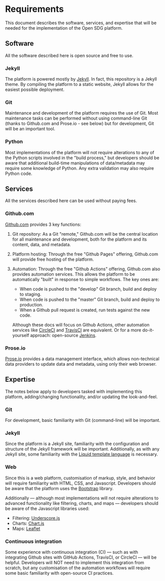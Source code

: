 <h1>Requirements</h1>

This document describes the software, services, and expertise that will be needed for the implementation of the Open SDG platform.

## Software

All the software described here is open source and free to use.

### Jekyll

The platform is powered mostly by [Jekyll](https://jekyllrb.com). In fact, this repository is a Jekyll theme. By compiling the platform to a static website, Jekyll allows for the easiest possible deployment.

### Git

Maintenance and development of the platform requires the use of Git. Most maintenance tasks can be performed without using command-line Git (thanks to Github.com and Prose.io - see below) but for development, Git will be an important tool.

### Python

Most implementations of the platform will not require alterations to any of the Python scripts involved in the "build process," but developers should be aware that additional build-time manipulations of data/metadata may require some knowledge of Python. Any extra validation may also require Python code.

## Services

All the services described here can be used without paying fees.

### Github.com

[Github.com](https://github.com) provides 3 key functions:

1. Git repository: As a Git "remote," Github.com will be the central location for all maintenance and development, both for the platform and its content, data, and metadata.
1. Platform hosting: Through the free "Github Pages" offering, Github.com will provide free hosting of the platform.
1. Automation: Through the free "Github Actions" offering, Github.com also provides automation services. This allows the platform to be automatically "built" in response to simple workflows. The key ones are:

    * When code is pushed to the "develop" Git branch, build and deploy to staging.
    * When code is pushed to the "master" Git branch, build and deploy to production.
    * When a Github pull request is created, run tests against the new code.

    Although these docs will focus on Github Actions, other automation services like [CircleCI](https://circleci.com) and [TravisCI](https://travis-ci.org) are equivalent. Or for a more do-it-yourself approach: open-source [Jenkins](https://jenkins.io).

### Prose.io

[Prose.io](https://prose.io) provides a data management interface, which allows non-technical data providers to update data and metadata, using only their web browser.

## Expertise

The notes below apply to developers tasked with implementing this platform, adding/changing functionality, and/or updating the look-and-feel.

### Git

For development, basic familiarity with Git (command-line) will be important.

### Jekyll

Since the platform is a Jekyll site, familiarity with the configuration and structure of the Jekyll framework will be important. Additionally, as with any Jekyll site, some familiarity with the [Liquid template language](https://shopify.github.io/liquid/) is necessary.

### Web

Since this is a web platform, customisation of markup, style, and behavior will require familiarity with HTML, CSS, and Javascript. Developers should be aware that the platform uses the [Bootstrap](https://getbootstrap.com/) library.

Additionally — although most implementations will not require alterations to advanced functionality like filtering, charts, and maps — developers should be aware of the Javascript libraries used:

* Filtering: [Underscore.js](https://underscorejs.org/)
* Charts: [Chart.js](https://www.chartjs.org/)
* Maps: [Leaflet](https://leafletjs.com/)

### Continuous integration

Some experience with continuous integration (CI) — such as with integrating Github sites with GitHub Actions, TravisCI, or CircleCI — will be helpful. Developers will NOT need to implement this integration from scratch, but any customisation of the automation workflows will require some basic familiarity with open-source CI practices.
